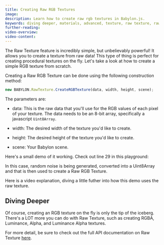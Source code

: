 ```yaml
---
title: Creating Raw RGB Textures
image:
description: Learn how to create raw rgb textures in Babylon.js.
keywords: diving deeper, materials, advanced, texture, raw texture, raw
further-reading:
video-overview:
video-content:
---
```


The Raw Texture feature is incredibly simple, but unbelievably powerful! It allows you to create a texture from raw data! This type of thing is perfect for creating procedural textures on the fly. Let's take a look at how to create a simple RGB texture from scratch.

Creating a Raw RGB Texture can be done using the following construction method:

```javascript
new BABYLON.RawTexture.CreateRGBTexture(data, width, height, scene);
```

The parameters are:

- data: This is the raw data that you'll use for the RGB values of each pixel of your texture. The data needs to be an 8-bit array, specifically a javascript `Uint8Array`.

- width: The desired width of the texture you'd like to create.

- height: The desired height of the texture you'd like to create.

- scene: Your Babylon scene.

Here's a small demo of it working. Check out line 29 in this playground: <Playground id="#3TM0BZ" title="Raw Texture Noise Terrain Example" description="Simple example of using noise data to generate an rgb texture, used as a height map to displace a mesh for a terrain effect." image="/img/playgroundsAndNMEs/divingDeeperRawTexture1.jpg"/>

In this case, random noise is being generated, converted into a Uint8Array and that is then used to create a Raw RGB Texture.

Here is a video explanation, diving a little futher into how this demo uses the raw texture.

<Youtube id="YKqXcrWliww"/>

## Diving Deeper

Of course, creating an RGB texture on the fly is only the tip of the iceberg. There's a LOT more you can do with Raw Texture, such as creating RGBA, Luminance, Alpha, and Luminance Alpha textures.

For more detail, be sure to check out the full API documentation on Raw Texture [here](/typedoc/classes/babylon.rawtexture).
